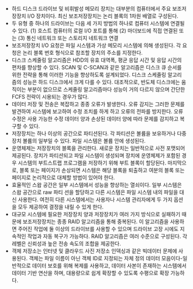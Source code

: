 - 하드 디스크 드라이브 및 비휘발성 메모리 장치는 대부분의 컴퓨터에서 주요 보조저장장치 I/O 장치이다. 최신 보조저장장치는 논리 블록의 1차원 배열로 구성된다.
- 두 유형 중 하나의 드라이브는 다음 세 가지 방법의 하나로 컴퓨터 시스템에 연결될 수 있다. (1) 호스트 컴퓨터의 로컬 I/O 포트를 통해 (2) 마더보드에 직접 연결된 또는 (3) 통신 네트워크 또는 스토리지 네트워크 연결
- 보조저장장치 I/O 요청은 파일 시스템과 가상 메모리 시스템에 의해 생성된다. 각 요청은 논리 블록 번호 형식으로 참조할 장치의 주소를 지정한다.
- 디스크 스케줄링 알고리즘은 HDD의 유효 대역폭, 평균 응답 시간 및 응답 시간의 편차를 향상할 수 있다. SCAN 및 C-SCAN과 같은 알고리즘은 디스크 큐 순서를 위한 전략을 통해 이러한 기능을 향상하도록 설계되었다. 디스크 스케줄링 알고리 즘의 성능은 하드 디스크에서 크게 다를 수 있다. 대조적으로, 반도체 디스크에는 움직이는 부분이 없으므로 스케줄링 알고리즘마다 성능이 거의 다르지 않으며 간단한 FCFS 전략이 시용되는 경우가 많다.
- 데이터 저장 및 전송은 복잡하고 종종 오류가 발생한다. 오류 감지는 그러한 문제를 발견하여 시스템에 보고하여 수정 조치를 하게 하고 오류의 전파를 방지한다. 오류수정은 사용 가능한 수정 데이터 양과 손상된 데이터 양에 따라 문제를 감지하고 복구할 수 있다.
- 저장장치는 하나 이상의 공간으로 파티션된다. 각 파티션은 볼륨을 보유하거나 다중장치 볼륨의 일부일 수 있다. 파일 시스템은 볼륨 안에 생성된다.
- 운영체제는 저장장치의 블록을 관리한다. 새로운 장치는 일반적으로 사전 포맷되어 제공된다. 장치가 파티션되고 파일 시스템이 생성되며 장치에 운영체제가 포함된 경우 시스템의 부트스트랩 프로그램을 저장하기 위해 부트 블록이 할당된다. 마지막으로, 블록 또는 페이지가 손상되면 시스템은 해당 블록을 퇴출하고 여분의 블록 또는 페이지로 논리적으로 대체할 방법이 있어야 한다.
- 효율적인 스왑 공간은 일부 시스템에서 성능을 향상하는 열쇠이다. 일부 시스템은 스왑 공간으로 raw 파티 션을 할당하고 다른 시스템은 파일 시스템 내의 파일을 대신 사용한다. 여전히 다른 시스템에서는 사용자나 시스템 관리자에게 두 가지 옵션을 모두 제공하여 결정을 내릴 수 있게 한다.
- 대규모 시스템에 필요한 저장장치 양과 저장장치가 여러 가지 방식으로 실패하기 때문에 보조저장장치는 종종 RAID 알고리즘을 통해 중복된다. 이 알고리즘을 사용하면 주어진 작업에 둘 이상의 드라이브를 사용할 수 있으며 드라이브 고장 시에도 지속적인 작업과 자동 복구가 가능하다. RAID 알고리즘은 여러 수준으로 구성된다. 각 레벨은 신뢰성과 높은 전송 속도의 조합을 제공한다.
- 객체 저장소는 인터넷 및 클라우드 사진 저장소 인덱싱과 같은 빅데이터 문제에 사용된다. 객체는 파일 이름이 아닌 객체 ID로 지정되는 자체 정의 데이터 모음이다-일반적으로 데이터 보호를 위해 복제를 사용하고, 데이터 사본이 존재하는 시스템에서 데이터 기반 연산을 하며, 대용량으로 쉽게 확장할 수 있도록 수평으로 확장 가능하다.